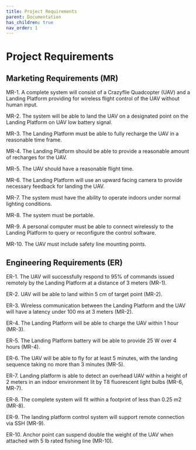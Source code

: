 ```yaml
---
title: Project Requirements
parent: Documentation
has_children: true
nav_order: 1
---
```


# Project Requirements 
## Marketing Requirements (MR) 
MR-1. A complete system will consist of a Crazyflie Quadcopter (UAV) and a Landing Platform providing for wireless flight control of the UAV without human input.

MR-2. The system will be able to land the UAV on a designated point on the Landing Platform on UAV low battery signal. 

MR-3. The Landing Platform must be able to fully recharge the UAV in a reasonable time frame.

MR-4. The Landing Platform should be able to provide a reasonable amount of recharges for the UAV.

MR-5. The UAV should have a reasonable flight time.

MR-6. The Landing Platform will use an upward facing camera to provide necessary feedback for landing the UAV.

MR-7. The system must have the ability to operate indoors under normal lighting conditions.

MR-8. The system must be portable.

MR-9.  A personal computer must be able to connect wirelessly to the Landing Platform to query or reconfigure the control software.

MR-10. The UAV must include safety line mounting points.

## Engineering Requirements (ER)
ER-1. The UAV will successfully respond to 95% of commands issued remotely by the Landing Platform at a distance of 3 meters (MR-1).

ER-2. UAV will be able to land within 5 cm of target point (MR-2).

ER-3. Wireless communication between the Landing Platform and the UAV will have a latency under 100 ms at 3 meters (MR-2).

ER-4. The Landing Platform will be able to charge the UAV within 1 hour (MR-3).

ER-5. The Landing Platform battery will be able to provide 25 W over 4 hours (MR-4). 

ER-6. The UAV will be able to fly for at least 5 minutes, with the landing sequence taking no more than 3 minutes (MR-5).

ER-7. Landing platform is able to detect an overhead UAV within a height of 2 meters in an indoor environment lit by T8 fluorescent light bulbs (MR-6, MR-7).

ER-8. The complete system will fit within a footprint of less than 0.25 m2 (MR-8).

ER-9. The landing platform control system will support remote connection via SSH (MR-9).

ER-10. Anchor point can suspend double the weight of the UAV when attached with 5 lb rated fishing line (MR-10).


